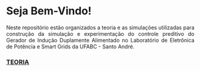 # Seja Bem-Vindo!

<p ALIGN=justify>Neste repositório estão organizados a teoria e as simulações utilizadas para construção da simulação e experimentação do controle preditivo do Gerador de Indução Duplamente Alimentado no Laboratório de Eletrônica de Potência e Smart Grids da UFABC - Santo André.</p>

### [TEORIA](https://github.com/cotabr/Mestrado/blob/d66400636b4778a174908510e0c13e7bd1128778/1.%20Teoria/README.md)


